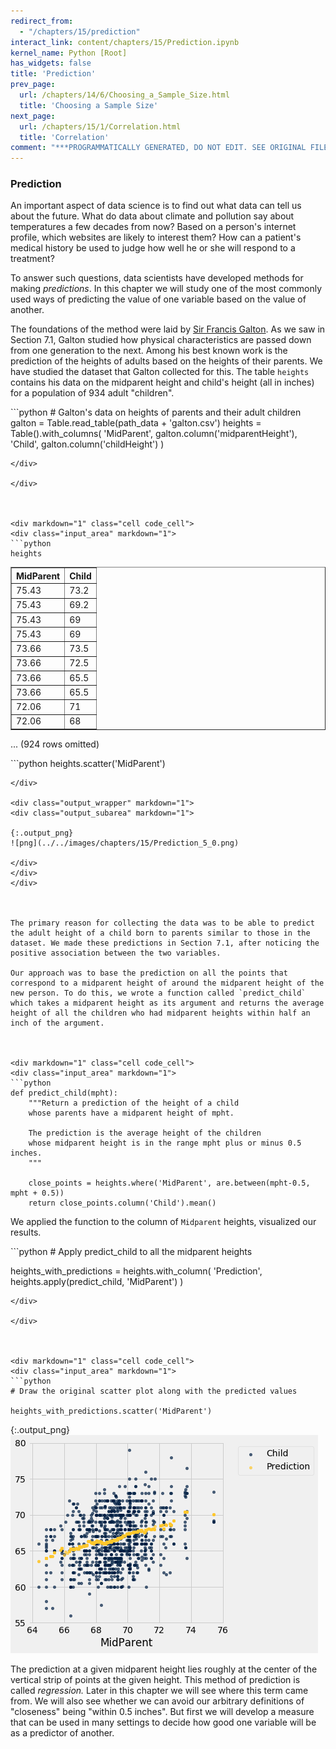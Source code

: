 ```yaml
---
redirect_from:
  - "/chapters/15/prediction"
interact_link: content/chapters/15/Prediction.ipynb
kernel_name: Python [Root]
has_widgets: false
title: 'Prediction'
prev_page:
  url: /chapters/14/6/Choosing_a_Sample_Size.html
  title: 'Choosing a Sample Size'
next_page:
  url: /chapters/15/1/Correlation.html
  title: 'Correlation'
comment: "***PROGRAMMATICALLY GENERATED, DO NOT EDIT. SEE ORIGINAL FILES IN /content***"
---
```

<div markdown="1" class="cell code_cell">


</div>



### Prediction

An important aspect of data science is to find out what data can tell us about the future. What do data about climate and pollution say about temperatures a few decades from now? Based on a person's internet profile, which websites are likely to interest them? How can a patient's medical history be used to judge how well he or she will respond to a treatment?

To answer such questions, data scientists have developed methods for making *predictions*. In this chapter we will study one of the most commonly used ways of predicting the value of one variable based on the value of another.



The foundations of the method were laid by [Sir Francis Galton](https://en.wikipedia.org/wiki/Francis_Galton). As we saw in Section 7.1, Galton studied how physical characteristics are passed down from one generation to the next. Among his best known work is the prediction of the heights of adults based on the heights of their parents. We have studied the dataset that Galton collected for this. The table `heights` contains his data on the midparent height and child's height (all in inches) for a population of 934 adult "children".



<div markdown="1" class="cell code_cell">
<div class="input_area" markdown="1">
```python
# Galton's data on heights of parents and their adult children
galton = Table.read_table(path_data + 'galton.csv')
heights = Table().with_columns(
    'MidParent', galton.column('midparentHeight'),
    'Child', galton.column('childHeight')
    )

```
</div>

</div>



<div markdown="1" class="cell code_cell">
<div class="input_area" markdown="1">
```python
heights

```
</div>

<div class="output_wrapper" markdown="1">
<div class="output_subarea" markdown="1">



<div markdown="0" class="output output_html">
<table border="1" class="dataframe">
    <thead>
        <tr>
            <th>MidParent</th> <th>Child</th>
        </tr>
    </thead>
    <tbody>
        <tr>
            <td>75.43    </td> <td>73.2 </td>
        </tr>
        <tr>
            <td>75.43    </td> <td>69.2 </td>
        </tr>
        <tr>
            <td>75.43    </td> <td>69   </td>
        </tr>
        <tr>
            <td>75.43    </td> <td>69   </td>
        </tr>
        <tr>
            <td>73.66    </td> <td>73.5 </td>
        </tr>
        <tr>
            <td>73.66    </td> <td>72.5 </td>
        </tr>
        <tr>
            <td>73.66    </td> <td>65.5 </td>
        </tr>
        <tr>
            <td>73.66    </td> <td>65.5 </td>
        </tr>
        <tr>
            <td>72.06    </td> <td>71   </td>
        </tr>
        <tr>
            <td>72.06    </td> <td>68   </td>
        </tr>
    </tbody>
</table>
<p>... (924 rows omitted)</p>
</div>


</div>
</div>
</div>



<div markdown="1" class="cell code_cell">
<div class="input_area" markdown="1">
```python
heights.scatter('MidParent')

```
</div>

<div class="output_wrapper" markdown="1">
<div class="output_subarea" markdown="1">

{:.output_png}
![png](../../images/chapters/15/Prediction_5_0.png)

</div>
</div>
</div>



The primary reason for collecting the data was to be able to predict the adult height of a child born to parents similar to those in the dataset. We made these predictions in Section 7.1, after noticing the positive association between the two variables. 

Our approach was to base the prediction on all the points that correspond to a midparent height of around the midparent height of the new person. To do this, we wrote a function called `predict_child` which takes a midparent height as its argument and returns the average height of all the children who had midparent heights within half an inch of the argument.



<div markdown="1" class="cell code_cell">
<div class="input_area" markdown="1">
```python
def predict_child(mpht):
    """Return a prediction of the height of a child 
    whose parents have a midparent height of mpht.
    
    The prediction is the average height of the children 
    whose midparent height is in the range mpht plus or minus 0.5 inches.
    """
    
    close_points = heights.where('MidParent', are.between(mpht-0.5, mpht + 0.5))
    return close_points.column('Child').mean()                       

```
</div>

</div>



We applied the function to the column of `Midparent` heights, visualized our results.



<div markdown="1" class="cell code_cell">
<div class="input_area" markdown="1">
```python
# Apply predict_child to all the midparent heights

heights_with_predictions = heights.with_column(
    'Prediction', heights.apply(predict_child, 'MidParent')
    )

```
</div>

</div>



<div markdown="1" class="cell code_cell">
<div class="input_area" markdown="1">
```python
# Draw the original scatter plot along with the predicted values

heights_with_predictions.scatter('MidParent')

```
</div>

<div class="output_wrapper" markdown="1">
<div class="output_subarea" markdown="1">

{:.output_png}
![png](../../images/chapters/15/Prediction_10_0.png)

</div>
</div>
</div>



The prediction at a given midparent height lies roughly at the center of the vertical strip of points at the given height. This method of prediction is called *regression.* Later in this chapter we will see where this term came from. We will also see whether we can avoid our arbitrary definitions of "closeness" being "within 0.5 inches". But first we will develop a measure that can be used in many settings to decide how good one variable will be as a predictor of another.


